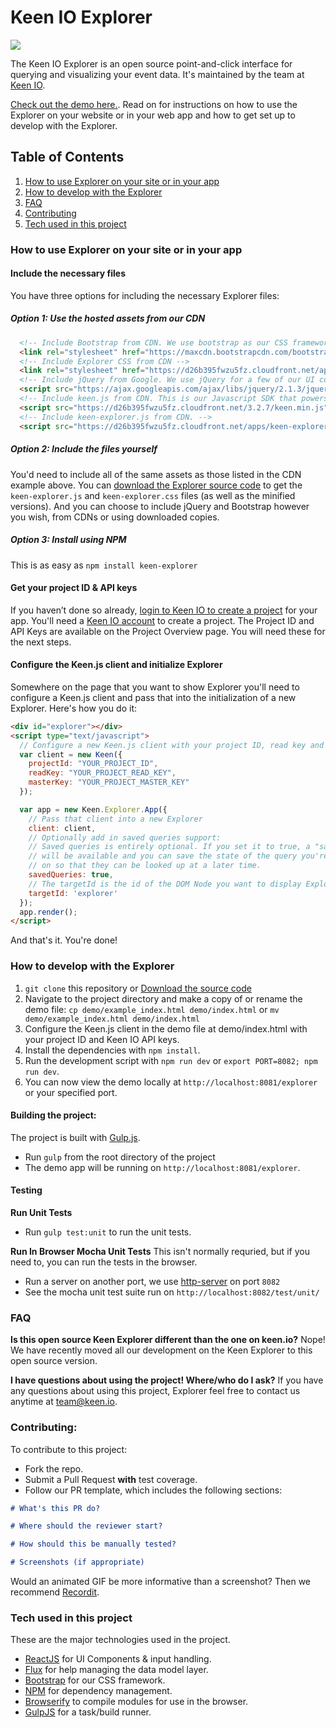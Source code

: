 # Keen IO Explorer

![](https://s3.amazonaws.com/keen-event-images/Screen+Shot+2015-07-22+at+3.25.48+PM.png)

The Keen IO Explorer is an open source point-and-click interface for querying and visualizing your event data. It's maintained by the team at [Keen IO](https://keen.io/).

[Check out the demo here.](http://keen.github.io/explorer/). Read on for instructions on how to use the Explorer on your website or in your web app and how to get set up to develop with the Explorer.

## Table of Contents
1. [How to use Explorer on your site or in your app](#how-to-use-explorer-on-your-site-or-in-your-app)
2. [How to develop with the Explorer](#how-to-develop-with-the-explorer)
3. [FAQ](#faq)
4. [Contributing](#contributing)
5. [Tech used in this project](#tech-used-in-this-project)

### How to use Explorer on your site or in your app

#### Include the necessary files

You have three options for including the necessary Explorer files:

##### Option 1: Use the hosted assets from our CDN
```html
  <!-- Include Bootstrap from CDN. We use bootstrap as our CSS framework for Explorer -->
  <link rel="stylesheet" href="https://maxcdn.bootstrapcdn.com/bootstrap/3.3.5/css/bootstrap.min.css">
  <!-- Include Explorer CSS from CDN -->
  <link rel="stylesheet" href="https://d26b395fwzu5fz.cloudfront.net/apps/keen-explorer-1.0.0.min.css">
  <!-- Include jQuery from Google. We use jQuery for a few of our UI components, like calendar pickers. -->
  <script src="https://ajax.googleapis.com/ajax/libs/jquery/2.1.3/jquery.min.js"></script>
  <!-- Include keen.js from CDN. This is our Javascript SDK that powers querying and visualizations in Explorer. -->
  <script src="https://d26b395fwzu5fz.cloudfront.net/3.2.7/keen.min.js" type="text/javascript"></script>
  <!-- Include keen-explorer.js from CDN. -->
  <script src="https://d26b395fwzu5fz.cloudfront.net/apps/keen-explorer-1.0.0.min.js"></script>
```

##### Option 2: Include the files yourself
You'd need to include all of the same assets as those listed in the CDN example above. You can [download the Explorer source code](https://github.com/keen/explorer/archive/master.zip) to get the `keen-explorer.js` and `keen-explorer.css` files (as well as the minified versions). And you can choose to include jQuery and Bootstrap however you wish, from CDNs or using downloaded copies.

##### Option 3: Install using NPM
This is as easy as `npm install keen-explorer`


#### Get your project ID & API keys
If you haven’t done so already, [login to Keen IO to create a project](https://keen.io/add-project) for your app. You'll need a [Keen IO account](https://keen.io/signup?s=explorer) to create a project. The Project ID and API Keys are available on the Project Overview page. You will need these for the next steps.

#### Configure the Keen.js client and initialize Explorer
Somewhere on the page that you want to show Explorer you'll need to configure a Keen.js client and pass that into the initialization of a new Explorer. Here's how you do it:
```html
<div id="explorer"></div>
<script type="text/javascript">
  // Configure a new Keen.js client with your project ID, read key and master key.
  var client = new Keen({
    projectId: "YOUR_PROJECT_ID",
    readKey: "YOUR_PROJECT_READ_KEY",
    masterKey: "YOUR_PROJECT_MASTER_KEY"
  });

  var app = new Keen.Explorer.App({
    // Pass that client into a new Explorer
    client: client,
    // Optionally add in saved queries support:
    // Saved queries is entirely optional. If you set it to true, a "saved queries" feature
    // will be available and you can save the state of the query you're working
    // on so that they can be looked up at a later time.
    savedQueries: true,
    // The targetId is the id of the DOM Node you want to display Explorer inside.
    targetId: 'explorer'
  });
  app.render();
</script>
```

And that's it. You're done!

### How to develop with the Explorer

  1. `git clone` this repository or [Download the source code](https://github.com/keen/explorer/archive/master.zip)
  1. Navigate to the project directory and make a copy of or rename the demo file:
  `cp demo/example_index.html demo/index.html` or `mv demo/example_index.html demo/index.html`
  2. Configure the Keen.js client in the demo file at demo/index.html with your project ID and Keen IO API keys.
  3. Install the dependencies with `npm install`.
  4. Run the development script with `npm run dev` or `export PORT=8082; npm run dev`.
  5. You can now view the demo locally at `http://localhost:8081/explorer` or your specified port.

#### Building the project:

The project is built with [Gulp.js](https://github.com/gulpjs/gulp).

* Run `gulp` from the root directory of the project
* The demo app will be running on `http://localhost:8081/explorer`.

#### Testing

**Run Unit Tests**
* Run `gulp test:unit` to run the unit tests.

**Run In Browser Mocha Unit Tests**
This isn't normally requried, but if you need to, you can run the tests in the browser.

* Run a server on another port, we use [http-server](https://www.npmjs.org/package/http-server) on port `8082`
* See the mocha unit test suite run on `http://localhost:8082/test/unit/`

### FAQ

**Is this open source Keen Explorer different than the one on keen.io?**
Nope! We have recently moved all our development on the Keen Explorer to this open source version.  

**I have questions about using the project! Where/who do I ask?**
If you have any questions about using this project, Explorer feel free to contact us anytime at [team@keen.io](mailto:team@keen.io). 

### Contributing:
To contribute to this project:

* Fork the repo.
* Submit a Pull Request **with** test coverage.
* Follow our PR template, which includes the following sections:

```markdown
# What's this PR do?

# Where should the reviewer start?

# How should this be manually tested?

# Screenshots (if appropriate)
```

Would an animated GIF be more informative than a screenshot? Then we recommend [Recordit](http://recordit.co/).

### Tech used in this project

These are the major technologies used in the project.

* [ReactJS](http://facebook.github.io/react/) for UI Components & input handling.
* [Flux](http://facebook.github.io/flux/) for help managing the data model layer.
* [Bootstrap](http://getbootstrap.com/) for our CSS framework.
* [NPM](https://www.npmjs.org/) for dependency management.
* [Browserify](http://browserify.org/) to compile modules for use in the browser.
* [GulpJS](http://gulpjs.com/) for a task/build runner.
